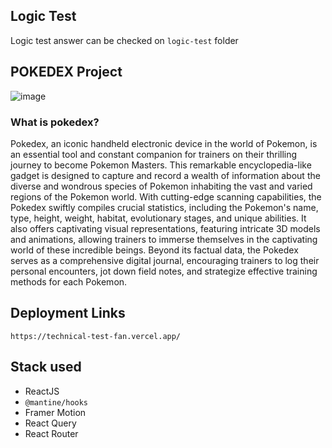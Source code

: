 ## Logic Test
Logic test answer can be checked on `logic-test` folder

## POKEDEX Project
![image](https://github.com/AriefDaffa/technical-test-FAN/assets/57257058/b172654f-a391-4399-88e1-8ed7461d4ab6)

### What is pokedex?
Pokedex, an iconic handheld electronic device in the world of Pokemon, is an essential tool and constant companion for trainers on their thrilling journey to become Pokemon Masters. This remarkable encyclopedia-like gadget is designed to capture and record a wealth of information about the diverse and wondrous species of Pokemon inhabiting the vast and varied regions of the Pokemon world. With cutting-edge scanning capabilities, the Pokedex swiftly compiles crucial statistics, including the Pokemon's name, type, height, weight, habitat, evolutionary stages, and unique abilities. It also offers captivating visual representations, featuring intricate 3D models and animations, allowing trainers to immerse themselves in the captivating world of these incredible beings. Beyond its factual data, the Pokedex serves as a comprehensive digital journal, encouraging trainers to log their personal encounters, jot down field notes, and strategize effective training methods for each Pokemon.

## Deployment Links
``https://technical-test-fan.vercel.app/``

## Stack used
- ReactJS
- `@mantine/hooks`
- Framer Motion
- React Query
- React Router
